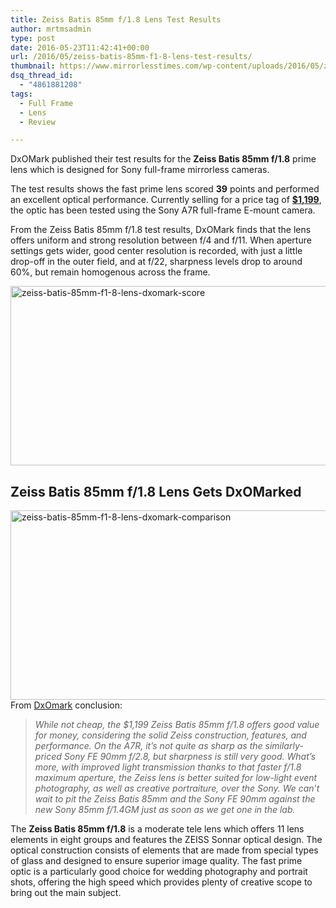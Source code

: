 ```yaml
---
title: Zeiss Batis 85mm f/1.8 Lens Test Results
author: mrtmsadmin
type: post
date: 2016-05-23T11:42:41+00:00
url: /2016/05/zeiss-batis-85mm-f1-8-lens-test-results/
thumbnail: https://www.mirrorlesstimes.com/wp-content/uploads/2016/05/zeiss-batis-85mm-f1-8-lens-test-results.jpg
dsq_thread_id:
  - "4861881208"
tags:
  - Full Frame
  - Lens
  - Review

---
```

DxOMark published their test results for the **Zeiss Batis 85mm f/1.8** prime lens which is designed for Sony full-frame mirrorless cameras.

The test results shows the fast prime lens scored **39** points and performed an excellent optical performance. Currently selling for a price tag of **<a href="http://amzn.to/1Wc6drA" target="_blank" rel="external nofollow">$1,199</a>**, the optic has been tested using the Sony A7R full-frame E-mount camera.

From the Zeiss Batis 85mm f/1.8 test results, DxOMark finds that the lens offers uniform and strong resolution between f/4 and f/11. When aperture settings gets wider, good center resolution is recorded, with just a little drop-off in the outer field, and at f/22, sharpness levels drop to around 60%, but remain homogenous across the frame.<!--more-->

  
<img class="alignnone size-full wp-image-260" src="https://i0.wp.com/www.mirrorlesstimes.com/wp-content/uploads/2016/05/zeiss-batis-85mm-f1-8-lens-dxomark-score.png?resize=600%2C287&#038;ssl=1" alt="zeiss-batis-85mm-f1-8-lens-dxomark-score" width="600" height="287" srcset="https://i0.wp.com/www.mirrorlesstimes.com/wp-content/uploads/2016/05/zeiss-batis-85mm-f1-8-lens-dxomark-score.png?w=950&ssl=1 950w, https://i0.wp.com/www.mirrorlesstimes.com/wp-content/uploads/2016/05/zeiss-batis-85mm-f1-8-lens-dxomark-score.png?resize=300%2C143&ssl=1 300w, https://i0.wp.com/www.mirrorlesstimes.com/wp-content/uploads/2016/05/zeiss-batis-85mm-f1-8-lens-dxomark-score.png?resize=768%2C367&ssl=1 768w" sizes="(max-width: 600px) 100vw, 600px" data-recalc-dims="1" /> 

## Zeiss Batis 85mm f/1.8 Lens Gets DxOMarked

<img class="alignnone size-full wp-image-261" src="https://i1.wp.com/www.mirrorlesstimes.com/wp-content/uploads/2016/05/zeiss-batis-85mm-f1-8-lens-dxomark-comparison.jpg?resize=600%2C303&#038;ssl=1" alt="zeiss-batis-85mm-f1-8-lens-dxomark-comparison" width="600" height="303" srcset="https://i1.wp.com/www.mirrorlesstimes.com/wp-content/uploads/2016/05/zeiss-batis-85mm-f1-8-lens-dxomark-comparison.jpg?w=920&ssl=1 920w, https://i1.wp.com/www.mirrorlesstimes.com/wp-content/uploads/2016/05/zeiss-batis-85mm-f1-8-lens-dxomark-comparison.jpg?resize=300%2C152&ssl=1 300w, https://i1.wp.com/www.mirrorlesstimes.com/wp-content/uploads/2016/05/zeiss-batis-85mm-f1-8-lens-dxomark-comparison.jpg?resize=768%2C388&ssl=1 768w" sizes="(max-width: 600px) 100vw, 600px" data-recalc-dims="1" />  
From <a href="http://www.dxomark.com/Reviews/Carl-Zeiss-Batis-85mm-f-1.8-Sony-FE-Creative-contender/Conclusion" target="_blank" rel="external">DxOmark</a> conclusion:

> _While not cheap, the $1,199 Zeiss Batis 85mm f/1.8 offers good value for money, considering the solid Zeiss construction, features, and performance. On the A7R, it’s not quite as sharp as the similarly-priced Sony FE 90mm f/2.8, but sharpness is still very good. What’s more, with improved light transmission thanks to that faster f/1.8 maximum aperture, the Zeiss lens is better suited for low-light event photography, as well as creative portraiture, over the Sony. We can’t wait to pit the Zeiss Batis 85mm and the Sony FE 90mm against the new Sony 85mm f/1.4GM just as soon as we get one in the lab._

The **Zeiss Batis 85mm f/1.8** is a moderate tele lens which offers 11 lens elements in eight groups and features the ZEISS Sonnar optical design. The optical construction consists of elements that are made from special types of glass and designed to ensure superior image quality. The fast prime optic is a particularly good choice for wedding photography and portrait shots, offering the high speed which provides plenty of creative scope to bring out the main subject.